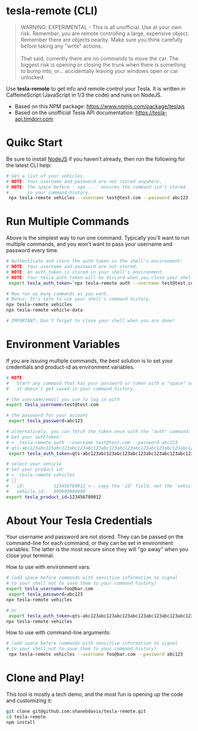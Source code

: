 # tesla-remote (CLI)

> WARNING: EXPERIMENTAL - This is all unofficial. Use at your own risk. Remember, you are remote controlling a large, expensive object. Remember there are objects nearby. Make sure you think carefully before taking any "write" actions.
<br><br>That said, currently there are no commands to *move* the car. The biggest risk is opening or closing the trunk when there is something to bump into, or... accidentally leaving your windows open or car unlocked.

Use **tesla-remote** to get info and remote control your Tesla. It is written in CaffeineScript (JavaScript in 1/3 the code) and runs on NodeJS.

- Based on this NPM package: https://www.npmjs.com/package/teslajs
- Based on the unofficial Tesla API documentation: https://tesla-api.timdorr.com

# Quikc Start

Be sure to install [NodeJS](https://nodejs.org/en/download/) if you haven't already, then run the following for the latest CLI help:

```bash
# Get a list of your vehicles.
# NOTE: Your username and password are not stored anywhere.
# NOTE: The space before ' npx ...' ensures the command isn't stored
#       in your command-history.
 npx tesla-remote vehicles --username test@test.com --password abc123
```

# Run Multiple Commands

Above is the simplest way to run one command. Typically you'll want to run multiple commands, and you won't want to pass your username and password every time.
```bash
# Authenticate and store the auth-token in the shell's environment:
# NOTE: Your username and password are not stored.
# NOTE: An auth_token is stored in your shell's environment.
# NOTE: Your tesla_auth_token will be discard when you close your shell.
 export tesla_auth_token=`npx tesla-remote auth --username test@test.com --password abc123`

# Now run as many commands as you want.
# Bonus: It's safe to use your shell's command history.
npx tesla-remote vehicles
npx tesla-remote vehicle-data

# IMPORTANT: Don't forget to close your shell when you are done!
```



# Environment Variables

If you are issuing multiple commands, the best solution is to set your credentials and product-id as environment variables.

```bash
# NOTE:
#   Start any command that has your password or token with a "space" so
#   it doesn't get saved in your command history.

# the username/email you use to log in with
export tesla_username=test@test.com

# the password for your account
 export tesla_password=abc123

# alternatively, you can fetch the token once with the "auth" command:
# Get your authToken:
# >  tesla-remote auth --username test@test.com --password abc123
# qts-abc123abc123abc123abc123abc123abc123abc123abc123abc123abc123abc123
 export tesla_auth_token=qts-abc123abc123abc123abc123abc123abc123abc123abc123abc123abc123abc123

# select your vehicle
# Get your product id:
# >  tesla-remote vehicles
# []
#   id:           123456789012 <-- copy the 'id' field, not the 'vehicle_id' field
#   vehicle_id:   999999999999
export tesla_product_id=123456789012
```

# About Your Tesla Credentials

Your username and password are not stored. They can be passed on the command-line for each command, or they can be set in environment variables. The latter is the most secure since they will "go away" when you close your terminal.

How to use with environment vars:

```bash
# (add space before commands with sensitive information to signal
# to your shell not to save them to your command history)
export tesla_username=foo@bar.com
 export tesla_password=abc123
npx tesla-remote vehicles

# or
 export tesla_auth_token=qts-abc123abc123abc123abc123abc123abc123abc123abc123abc123abc123abc123
npx tesla-remote vehicles
```

How to use with command-line arguments:

```bash
# (add space before commands with sensitive information to signal
# to your shell not to save them to your command history)
 npx tesla-remote vehicles --username foo@bar.com --password abc123
```

# Clone and Play!

This tool is mostly a tech demo, and the most fun is opening up the code and customizing it:

```bash
git clone git@github.com:shanebdavis/tesla-remote.git
cd tesla-remote
npm install
```